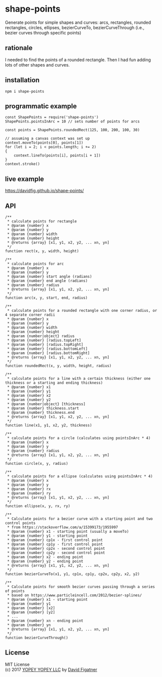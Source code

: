 # shape-points
Generate points for simple shapes and curves: arcs, rectangles, rounded rectangles, circles, ellipses, bezierCurveTo, bezierCurveThrough (i.e., bezier curves through specific points)

## rationale

I needed to find the points of a rounded rectangle. Then I had fun adding lots of other shapes and curves.

## installation

    npm i shape-points

## programmatic example

    const ShapePoints = require('shape-points')
    ShapePoints.pointsInArc = 10 // sets number of points for arcs
    
    const points = ShapePoints.roundedRect(125, 100, 200, 100, 30)

    // assuming a canvas context was set up
    context.moveTo(points[0], points[1])
    for (let i = 2; i < points.length; i += 2)
    {
        context.lineTo(points[i], points[i + 1])
    }
    context.stroke()

## live example
https://davidfig.github.io/shape-points/

## API
```
/**
 * calculate points for rectangle
 * @param {number} x
 * @param {number} y
 * @param {number} width
 * @param {number} height
 * @returns {array} [x1, y1, x2, y2, ... xn, yn]
 */
function rect(x, y, width, height)

/**
 * calculate points for arc
 * @param {number} x
 * @param {number} y
 * @param {number} start angle (radians)
 * @param {number} end angle (radians)
 * @param {number} radius
 * @returns {array} [x1, y1, x2, y2, ... xn, yn]
 */
function arc(x, y, start, end, radius)

/**
 * calculate points for a rounded rectangle with one corner radius, or 4 separate corner radii
 * @param {number} x
 * @param {number} y
 * @param {number} width
 * @param {number} height
 * @param {number|object} radius
 * @param {number} [radius.topLeft]
 * @param {number} [radius.topRight]
 * @param {number} [radius.bottomLeft]
 * @param {number} [radius.bottomRight]
 * @returns {array} [x1, y1, x2, y2, ... xn, yn]
 */
function roundedRect(x, y, width, height, radius)

/**
 * calculate points for a line with a certain thickness (either one thickness or a starting and ending thickness)
 * @param {number} x1
 * @param {number} y1
 * @param {number} x2
 * @param {number} y2
 * @param {number|object} [thickness]
 * @param {number} thickness.start
 * @param {number} thickness.end
 * @returns {array} [x1, y1, x2, y2, ... xn, yn]
 */
function line(x1, y1, x2, y2, thickness)

/**
 * calculate points for a circle (calculates using pointsInArc * 4)
 * @param {number} x
 * @param {number} y
 * @param {number} radius
 * @returns {array} [x1, y1, x2, y2, ... xn, yn]
 */
function circle(x, y, radius)

/**
 * calculate points for a ellipse (calculates using pointsInArc * 4)
 * @param {number} x
 * @param {number} y
 * @param {number} rx
 * @param {number} ry
 * @returns {array} [x1, y1, x2, y2, ... xn, yn]
 */
function ellipse(x, y, rx, ry)

/**
 * Calculate points for a bezier curve with a starting point and two control points
 * from https://stackoverflow.com/a/15399173/1955997
 * @param {number} x1 - starting point (usually a moveTo)
 * @param {number} y1 - starting point
 * @param {number} cp1x - first control point
 * @param {number} cp1y - first control point
 * @param {number} cp2x - second control point
 * @param {number} cp2y - second control point
 * @param {number} x2 - ending point
 * @param {number} y2 - ending point
 * @returns {array} [x1, y1, x2, y2, ... xn, yn]
 */
function bezierCurveTo(x1, y1, cp1x, cp1y, cp2x, cp2y, x2, y2)

/**
 * Calculate points for smooth bezier curves passing through a series of points
 * based on https://www.particleincell.com/2012/bezier-splines/
 * @param {number} x1 - starting point
 * @param {number} y1
 * @param {number} [x2]
 * @param {number} [y2]
 * ...
 * @param {number} xn - ending point
 * @param {number} yn
 * @returns {array} [x1, y1, x2, y2, ... xn, yn]
 */
function bezierCurveThrough()
```
## License  
MIT License  
(c) 2017 [YOPEY YOPEY LLC](https://yopeyopey.com/) by [David Figatner](https://twitter.com/yopey_yopey/)
